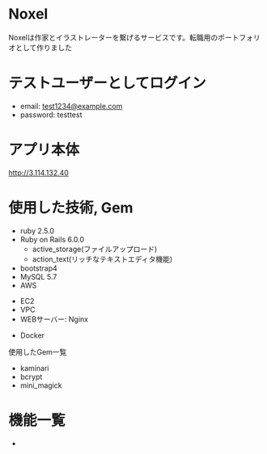 # Noxel

Noxelは作家とイラストレーターを繋げるサービスです。転職用のポートフォリオとして作りました

# テストユーザーとしてログイン

* email: test1234@example.com  
* password: testtest

# アプリ本体

http://3.114.132.40

# 使用した技術, Gem
* ruby 2.5.0  
* Ruby on Rails 6.0.0  
  * active_storage(ファイルアップロード)  
  * action_text(リッチなテキストエディタ機能)  
* bootstrap4  
* MySQL 5.7  
* AWS  
 - EC2  
 - VPC  
 - WEBサーバー: Nginx   
* Docker  

使用したGem一覧
* kaminari  
* bcrypt  
* mini_magick  

# 機能一覧
*
